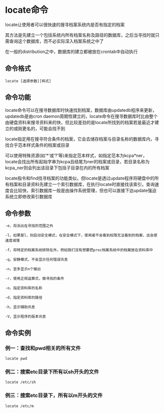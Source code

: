# locate命令
locate让使用者可以很快速的搜寻档案系统内是否有指定的档案  

其方法是先建立一个包括系统内所有档案名称及路径的数据库，之后当寻找时就只需查询这个数据库，而不必实际深入档案系统之中了  

在一般的distribution之中，数据库的建立都被放在crontab中自动执行  

## 命令格式
```
locate [选择参数][样式]
```

## 命令功能
locate命令可以在搜寻数据库时快速找到档案，数据库由updatedb程序来更新，updatedb是由cron daemon周期性建立的，locate命令在搜寻数据库时比由整个由硬盘资料来搜寻资料来的快，但比较差劲的是locate所找到的档案若是最近才建立的或刚更名的，可能会找不到  

locate指定用在搜寻符合条件的档案，它会去储存档案与目录名称的数据库内，寻找合乎范本样式条件的档案或目录  

可以使用特殊资源(如‘*’或‘?’等)来指定范本样式，如指定范本为kcpa\*ner，locate会找出所有起始字串为kcpa且结尾为ner的档案或目录，若目录名称为kcpa_ner则会列出该目录下包括子目录在内的所有档案  

locate指令和find找寻档案的功能类似，但locate是透过update程序将硬盘中的所有档案和目录资料先建立一个索引数据库，在执行locate时直接找该索引，查询速度会比较快，索引数据库一般是由操作系统管理，但也可以直接下达update强迫系统立即修改索引数据库  

## 命令参数
```
-e，将派出在寻找的范围之外

-l，如果是l，则启动安全模式，在安全模式下，使用者不会看到权限无法看到的档案，这会使速度减慢  

-f，将特定的档案系统排除在外，例如我们没有想要把proc档案系统中的档案放在资料库中  

-q，安静模式，不会显示任何错误讯息 

-n，至多显示n个输出

-r，使用正规运算式，做寻找的条件

-o，指定资料库的名称

-d，指定资料库的路径

-h，显示辅助讯息

-V，显示程序的版本讯息
```

## 命令实例
### 例一：查找和pwd相关的所有文件
```
locate pwd
```

### 例二：搜索etc目录下所有以sh开头的文件
```
locate /etc/sh
```

### 例三：搜索etc目录下，所有以m开头的文件
```
locate /etc/m
```
